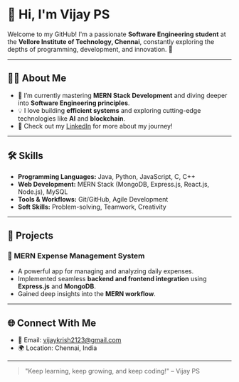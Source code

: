 # 👋 Hi, I'm Vijay PS

Welcome to my GitHub! I'm a passionate **Software Engineering student** at the **Vellore Institute of Technology, Chennai**, constantly exploring the depths of programming, development, and innovation. 🚀

---

## 🧑‍💻 About Me
- 🌱 I’m currently mastering **MERN Stack Development** and diving deeper into **Software Engineering principles**.
- 💡 I love building **efficient systems** and exploring cutting-edge technologies like **AI** and **blockchain**.
- 🔗 Check out my [LinkedIn](https://www.linkedin.com/in/vijayps2123/) for more about my journey!

---

## 🛠️ Skills
- **Programming Languages:** Java, Python, JavaScript, C, C++
- **Web Development:** MERN Stack (MongoDB, Express.js, React.js, Node.js), MySQL
- **Tools & Workflows:** Git/GitHub, Agile Development
- **Soft Skills:** Problem-solving, Teamwork, Creativity

---

## 🌟 Projects
### 💸 MERN Expense Management System
- A powerful app for managing and analyzing daily expenses.
- Implemented seamless **backend and frontend integration** using **Express.js** and **MongoDB**.
- Gained deep insights into the **MERN workflow**.

---

## 🌐 Connect With Me
- 📧 Email: [vijaykrish2123@gmail.com](mailto:vijaykrish2123@gmail.com)
- 🌍 Location: Chennai, India
---

> "Keep learning, keep growing, and keep coding!" – Vijay PS
